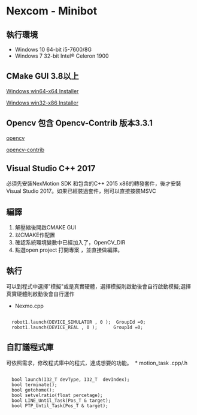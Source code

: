 #  Nexcom - Minibot

## 執行環境
 * Windows 10 64-bit i5-7600/8G  
 * Windows 7  32-bit Intel® Celeron 1900 

## CMake GUI 3.8以上
[Windows win64-x64 Installer](https://cmake.org/files/v3.11/cmake-3.11.1-win64-x64.msi)

[Windows win32-x86 Installer](https://cmake.org/files/v3.11/cmake-3.11.1-win32-x86.msi)

## Opencv 包含 Opencv-Contrib 版本3.3.1
[opencv](https://github.com/opencv/opencv/archive/3.3.1.zip)

[opencv-contrib](https://github.com/opencv/opencv_contrib/archive/3.3.1.zip)

## Visual Studio C++ 2017
必須先安裝NexMotion SDK 和包含的C++ 2015 x86的轉發套件，後才安裝Visual Studio 2017。如果已經裝過套件，則可以直接按裝MSVC


## 編譯
 1. 解壓縮後開啟CMAKE GUI
 2. 以CMAKE作配置
 3. 確認系統環境變數中已經加入了，OpenCV_DIR
 4. 點選open project 打開專案 ，並直接做編譯。
 
 
## 執行
可以到程式中選擇"模擬"或是真實硬體，選擇模擬則啟動後會自行啟動模擬;選擇真實硬體則啟動後會自行運作
* Nexmo.cpp
```
 
  robot1.launch(DEVICE_SIMULATOR , 0 );  GroupId =0;
  robot1.launch(DEVICE_REAL , 0 );      GroupId =0;

```

## 自訂議程式庫
可依照需求，修改程式庫中的程式，達成想要的功能。 
  * motion_task .cpp/.h
```

  bool launch(I32_T devType, I32_T  devIndex);
  bool terminate();
  bool gotohome();
  bool setvelratio(float percetage);
  bool LINE_Until_Task(Pos_T & target);
  bool PTP_Until_Task(Pos_T & target);

```


